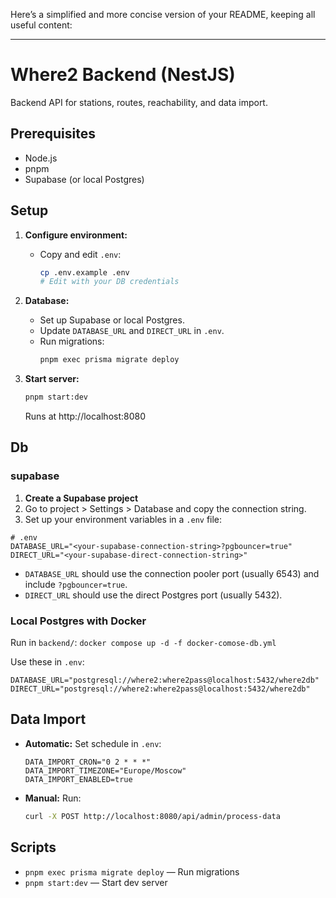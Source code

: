Here’s a simplified and more concise version of your README, keeping all useful content:

---

# Where2 Backend (NestJS)

Backend API for stations, routes, reachability, and data import.

## Prerequisites

- Node.js
- pnpm
- Supabase (or local Postgres)

## Setup

1. **Configure environment:**
   - Copy and edit `.env`:
     ```bash
     cp .env.example .env
     # Edit with your DB credentials
     ```

3. **Database:**
   - Set up Supabase or local Postgres.
   - Update `DATABASE_URL` and `DIRECT_URL` in `.env`.
   - Run migrations:
     ```bash
     pnpm exec prisma migrate deploy
     ```
4. **Start server:**
   ```bash
   pnpm start:dev
   ```
   Runs at http://localhost:8080

## Db

### supabase

1. **Create a Supabase project**
2. Go to project > Settings > Database and copy the connection string.
3. Set up your environment variables in a `.env` file:

```
# .env
DATABASE_URL="<your-supabase-connection-string>?pgbouncer=true"
DIRECT_URL="<your-supabase-direct-connection-string>"
```

- `DATABASE_URL` should use the connection pooler port (usually 6543) and include `?pgbouncer=true`.
- `DIRECT_URL` should use the direct Postgres port (usually 5432).

### Local Postgres with Docker

Run in `backend/`: `docker compose up -d -f docker-comose-db.yml`

Use these in `.env`:

```
DATABASE_URL="postgresql://where2:where2pass@localhost:5432/where2db"
DIRECT_URL="postgresql://where2:where2pass@localhost:5432/where2db"
```

## Data Import

- **Automatic:** Set schedule in `.env`:
  ```
  DATA_IMPORT_CRON="0 2 * * *"
  DATA_IMPORT_TIMEZONE="Europe/Moscow"
  DATA_IMPORT_ENABLED=true
  ```
- **Manual:** Run:
  ```bash
  curl -X POST http://localhost:8080/api/admin/process-data
  ```

## Scripts

- `pnpm exec prisma migrate deploy` — Run migrations
- `pnpm start:dev` — Start dev server

